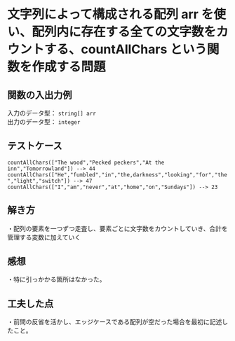 # 文字列によって構成される配列 arr を使い、配列内に存在する全ての文字数をカウントする、countAllChars という関数を作成する問題

## 関数の入出力例
入力のデータ型： `string[] arr`<br>
出力のデータ型： `integer`<br>

## テストケース
`countAllChars(["The wood","Pecked peckers","At the inn","Tomorrowland"]) --> 44`<br>
`countAllChars(["He","fumbled","in","the,darkness","looking","for","the","light","switch"]) --> 47`<br>
`countAllChars(["I","am","never","at","home","on","Sundays"]) --> 23`<br>

## 解き方
・配列の要素を一つずつ走査し、要素ごとに文字数をカウントしていき、合計を管理する変数に加えていく<br>

## 感想
・特に引っかかる箇所はなかった。<br>

## 工夫した点 
・前問の反省を活かし、エッジケースである配列が空だった場合を最初に記述したこと。<br>
